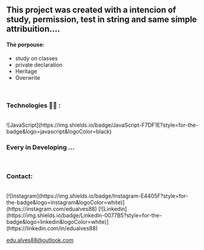 ## This project was created with a intencion of study, permission, test in string and same simple attribuition....

#### The porpouse: 
<ul>
  <li>study on classes
  <li>private declaration
  <li>Heritage
  <li>Overwrite
</ul>
<br/>

### Technologies 👨‍💻 :
<br/>
![JavaScript](https://img.shields.io/badge/JavaScript-F7DF1E?style=for-the-badge&logo=javascript&logoColor=black)

### Every in Developing ... 
<br/>

### Contact:
<br/>
[![Instagram](https://img.shields.io/badge/Instagram-E4405F?style=for-the-badge&logo=instagram&logoColor=white)](https://instagram.com/edualves88)
[![Linkedin](https://img.shields.io/badge/LinkedIn-0077B5?style=for-the-badge&logo=linkedin&logoColor=white)](https://linkedin.com/in/edualves88)
<br/>

edu.alves88@outlook.com
